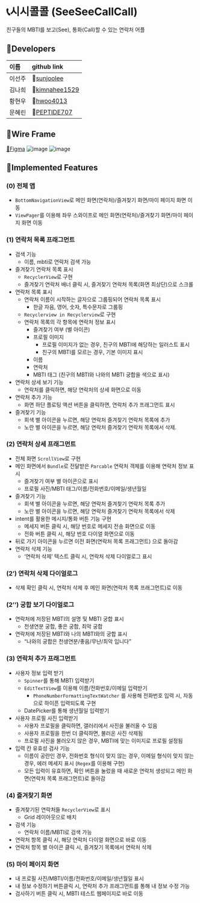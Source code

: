 # 📞시시콜콜 (SeeSeeCallCall)
친구들의 MBTI를 보고(See), 통화(Call)할 수 있는 연락처 어플

## 🎯Developers

|이름|github link|
|:---|:---|
이선주|🔗[sunjoolee](https://github.com/sunjoolee)
김나희|🔗[kimnahee1529](https://github.com/kimnahee1529)
황현우|🔗[hwoo4013](https://github.com/hwoo4013)
문혜린|🔗[PEPTIDE707](https://github.com/PEPTIDE707)

## 🎯Wire Frame
[🔗Figma](https://www.figma.com/file/VLahiXW3Gkmyh3kz6pVL68/Untitled?type=design&node-id=0%3A1&mode=design&t=SPQGwQdQO2axDYgr-1)
![image](https://github.com/SeeSeeCallCall/SeeSeeCallCall/assets/86330886/02d40582-6559-4c12-89b8-1a3421378e04)
![image](https://github.com/SeeSeeCallCall/SeeSeeCallCall/assets/86330886/7193e45e-ba7b-4e84-b5b9-ae63dd52669c)


## 🎯Implemented Features
### (0) 전체 앱

- `BottomNavigationView`로 메인 화면(연락처)/즐겨찾기 화면/마이 페이지 화면 이동
- `ViewPager`를 이용해 좌우 스와이프로 메인 화면(연락처)/즐겨찾기 화면/마이 페이지 화면 이동

### (1) 연락처 목록 프래그먼트

- 검색 기능
    - 이름, mbti로 연락처 검색 가능
- 즐겨찾기 연락처 목록 표시
    - `RecyclerView`로 구현
    - 즐겨찾기 연락처 배너 클릭 시, 즐겨찾기 연락처 목록(화면 최상단)으로 스크롤
- 연락처 목록 표시
    - 연락처 이름이 시작하는 글자으로 그룹핑되어 연락처 목록 표시
        - 한글 자음, 영어, 숫자, 특수문자로 그룹핑
    - `Recyclerview in Recyclerview`로 구현
    - 연락처 목록의 각 항목에 연락처 정보 표시
        - 즐겨찾기 여부 (별 아이콘)
        - 프로필 이미지
            - 프로필 이미지가 없는 경우, 친구의 MBTI에 해당하는 일러스트 표시
            - 친구의 MBTI를 모르는 경우, 기본 이미지 표시
        - 이름
        - 연락처
        - MBTI 태그 (친구의 MBTI와 나와의 MBTI 궁합을 색으로 표시)
- 연락처 상세 보기 기능
    - 연락처를 클릭하면, 해당 연락처의 상세 화면으로 이동
- 연락처 추가 기능
    - 화면 하단 플로팅 액션 버튼을 클릭하면, 연락처 추가 프래그먼트 표시
- 즐겨찾기 기능
    - 회색 별 아이콘을 누르면, 해당 연락처 즐겨찾기 연락처 목록에 추가
    - 노란 별 아이콘을 누르면, 해당 연락처 즐겨찾기 연락처 목록에서 삭제.

### (2) 연락처 상세 프래그먼트

- 전체 화면 `ScrollView`로 구현
- 메인 화면에서 `Bundle`로 전달받은 `Parcable` 연락처 객체를 이용해 연락처 정보 표시
    - 즐겨찾기 여부 별 아이콘으로 표시
    - 프로필 사진/MBTI 태그/이름/전화번호/이메일/생년월일
- 즐겨찾기 기능
    - 회색 별 아이콘을 누르면, 해당 연락처 즐겨찾기 연락처 목록 추가
    - 노란 별 아이콘을 누르면, 해당 연락처 즐겨찾기 연락처 목록에서 삭제
- intent를 활용한 메시지/통화 버튼 기능 구현
    - 메세지 버튼 클릭 시, 해당 번호로 메세지 전송 화면으로 이동
    - 전화 버튼 클릭 시, 해당 번호 다이얼 화면으로 이동
- 뒤로 가기 아이콘을 누르면 이전 화면(연락처 목록 프래그먼트) 으로 돌아감
- 연락처 삭제 기능
    - ‘연락처 삭제’  텍스트  클릭 시, 연락처 삭제 다이얼로그 표시

### (2’) 연락처 삭제 다이얼로그

- 삭제 확인 클릭 시, 연락처 삭제 후 메인 화면(연락처 목록 프래그먼트)로 이동

### (2’’) 궁합 보기 다이얼로그

- 연락처에 저장된 MBTI의 설명 및 MBTI 궁합 표시
    - 천생연분 궁합, 좋은 궁합, 최악 궁합
- 연락처에 저장된 MBTI와 나의 MBTI와의 궁합 표시
    - “나와의 궁합은 천생연분/좋음/무난/최악 입니다”

### (3) 연락처 추가 프래그먼트

- 사용자 정보 입력 받기
    - `Spinner`를 통해 MBTI 입력받기
    - `EditTextView`를 이용해 이름/전화번호/이메일 입력받기
        - `PhoneNumberFormattingTextWatcher` 를 사용해 전화번호 입력 시, 자동으로 하이픈 입력되도록 구현
    - DatePicker를 통해 생년월일 입력받기
- 사용자 프로필 사진 입력받기
    - 사용자 프로필을 클릭하면, 갤러리에서 사진을 불러올 수 있음
    - 사용자 프로필을 한번 더 클릭하면, 불러온 사진 삭제됨
    - 프로필 사진을 불러오지 않은 경우, MBTI에 맞는 이미지로 프로필 설정됨
- 입력 칸 유효성 검사 기능
    - 이름이 공란인 경우,  전화번호 형식이 맞지 않는 경우, 이메일 형식이 맞지 않는 경우, 에러 메세지 표시 (`Regex`를 이용해 구현)
    - 모든 입력이 유효하면, 확인 버튼을 눌렀을 때 새로운 연락처 생성되고 메인 화면(연락처 목록 프래그먼트)로 돌아감

### (4) 즐겨찾기 화면

- 즐겨찾기된 연락처들 `RecyclerView`로 표시
    - Grid 레이아웃으로 배치
- 검색 기능
    - 연락처 이름/MBTI로 검색 가능
- 연락처 항목 클릭 시, 해당 연락처 다이얼 화면으로 바로 이동
- 연락처 항목 별 아이콘 클릭 시, 즐겨찾기 목록에서 연락처 삭제

### (5) 마이 페이지 화면

- 내 프로필 사진/MBTI/이름/전화번호/이메일/생년월일 표시
- 내 정보 수정하기 버튼클릭 시, 연락처 추가 프래그먼트를 통해 내 정보 수정 가능
- 검사하기 버튼 클릭 시, MBTI 테스트 웹페이지로 바로 이동
 
